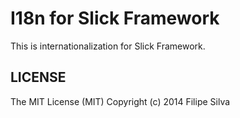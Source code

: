 I18n for Slick Framework
=======================================

This is internationalization for Slick Framework.


LICENSE
-------
The MIT License (MIT) Copyright (c) 2014 Filipe Silva